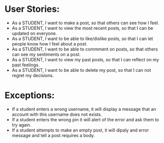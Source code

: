 # User Stories:

- As a STUDENT, I want to make a post, so that others can see how I feel.
- As a STUDENT, I want to view the most recent posts, so that I can be updated on everyone.
- As a STUDENT, I want to be able to like/dislike posts, so that I can let people know how I feel about a post. 
- As a STUDENT, I want to be able to commment on posts, so that others can see my sentiments on a post.
- As a STUDENT, I want to view my past posts, so that I can reflect on my past feelings.
- As a STUDENT, I want to be able to delete my post, so that I can not regret my decisions.

# Exceptions:

- If a student enters a wrong username, it will display a message that an account with this username does not exists.
- If a student enters the wrong pin it will alert of the error and ask them to try again.
- If a student attempts to make an empty post, it will dipaly and error message and tell a post requires a body.



